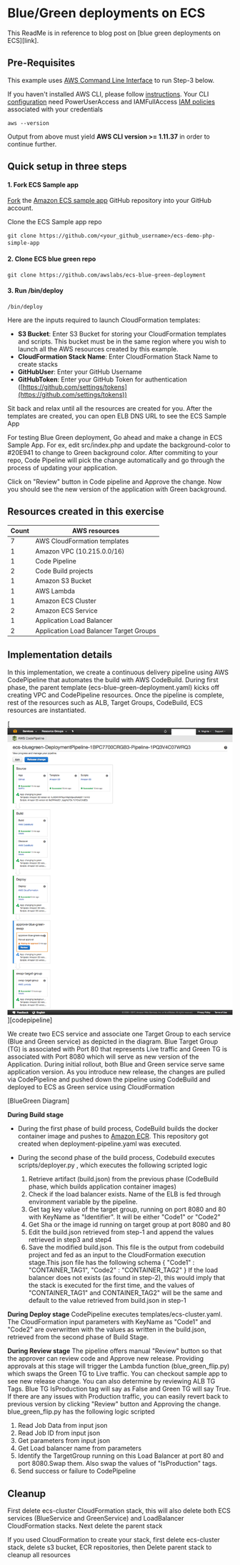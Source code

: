 # Blue/Green deployments on ECS

This ReadMe is in reference to blog post on [blue green deployments on ECS][link]. 

## Pre-Requisites
This example uses [AWS Command Line Interface](http://docs.aws.amazon.com/cli/latest/userguide/cli-chap-welcome.html) to run Step-3 below.

If you haven't installed AWS CLI, please follow [instructions](http://docs.aws.amazon.com/cli/latest/userguide/installing.html). Your CLI [configuration](http://docs.aws.amazon.com/cli/latest/userguide/cli-chap-getting-started.html) need PowerUserAccess and IAMFullAccess [IAM policies](http://docs.aws.amazon.com/IAM/latest/UserGuide/access_policies.html) associated with your credentials

```console
aws --version
```

Output from above must yield **AWS CLI version >= 1.11.37** in order to continue further.

## Quick setup in three steps

#### 1. Fork ECS Sample app

[Fork](https://help.github.com/articles/fork-a-repo/) the [Amazon ECS sample app](https://github.com/awslabs/ecs-demo-php-simple-app) GitHub repository into your GitHub account.

Clone the ECS Sample app repo 
```console
git clone https://github.com/<your_github_username>/ecs-demo-php-simple-app
```

#### 2. Clone ECS blue green repo

```console
git clone https://github.com/awslabs/ecs-blue-green-deployment
```

#### 3. Run /bin/deploy
```console
/bin/deploy
```

Here are the inputs required to launch CloudFormation templates:
  * **S3 Bucket**: Enter S3 Bucket for storing your CloudFormation templates and scripts. This bucket must be in the same region where you wish to launch all the AWS resources created by this example.
  * **CloudFormation Stack Name**: Enter CloudFormation Stack Name to create stacks
  * **GitHubUser**: Enter your GitHub Username
  * **GitHubToken**: Enter your GitHub Token for authentication ([https://github.com/settings/tokens](https://github.com/settings/tokens))

Sit back and relax until all the resources are created for you. After the templates are created, you can open ELB DNS URL to see the ECS Sample App

For testing Blue Green deployment, Go ahead and make a change in ECS Sample App. For ex, edit src/index.php and update the background-color to #20E941 to change to Green background color. After commiting to your repo, Code Pipeline will pick the change automatically and go through the process of updating your application. 

Click on "Review" button in Code pipeline and Approve the change. Now you should see the new version of the application with Green background. 

## Resources created in this exercise

Count | AWS resources 
| --- | --- |
7   | AWS CloudFormation templates 
1   | Amazon VPC (10.215.0.0/16)   
1  | Code Pipeline 
2  | Code Build projects 
1  | Amazon S3 Bucket 
1  | AWS Lambda 
1  | Amazon ECS Cluster 
2  | Amazon ECS Service 
1  | Application Load Balancer 
2  | Application Load Balancer Target Groups 


## Implementation details
In this implementation, we create a continuous delivery pipeline using AWS CodePipeline that automates the build with AWS CodeBuild. During first phase, the parent template (ecs-blue-green-deployment.yaml) kicks off creating VPC and CodePipeline resources. Once the pipeline is complete, rest of the resources such as ALB, Target Groups, CodeBuild, ECS resources are instantiated. 

[![codepipeline](images/codepipeline.png)][codepipeline]

We create two ECS service and associate one Target Group to each service (Blue and Green service) as depicted in the diagram. Blue Target Group (TG) is associated with Port 80 that represents Live traffic and Green TG is associated with Port 8080 which will serve as new version of the Application. During initial rollout, both Blue and Green service serve same application version. As you introduce new release, the changes are pulled via CodePipeline and pushed down the pipeline using CodeBuild and deployed to ECS as Green service using CloudFormation

[BlueGreen Diagram]

**During Build stage**

* During the first phase of build process, CodeBuild builds the docker container image and pushes to [Amazon ECR](https://aws.amazon.com/ecr/).
 This repository got created when deployment-pipeline.yaml was executed.
* During the second phase of the build process, Codebuild executes scripts/deployer.py , which executes the following scripted logic

  1. Retrieve artifact (build.json) from the previous phase (CodeBuild phase, which builds application container images)
  2. Check if the load balancer exists. Name of the ELB is fed through environment variable by the pipeline.
  3. Get tag key value of the target group, running on port 8080 and 80 with KeyName as "Identifier". It will be either "Code1" or "Code2"
  4. Get Sha or the image id running on target group at port 8080 and 80
  5. Edit the build.json retrieved from step-1 and append the values retrieved in step3 and step4
  6. Save the modified build.json. This file is the output from codebuild project and fed as an input to the CloudFormation
     execution stage.This json file has the following schema
      {
        "Code1" : "CONTAINER_TAG1",
        "Code2" : "CONTAINER_TAG2"
      }
  If the load balancer does not exists (as found in step-2), this would imply that the stack is executed for the first time, and the values of "CONTAINER_TAG1" and CONTAINER_TAG2" will be the same and default to the
  value retrieved from build.json in step-1

**During Deploy stage** 
CodePipeline executes templates/ecs-cluster.yaml. The CloudFormation input parameters with KeyName as "Code1" and "Code2" are overwritten with the values as written in the build.json, retrieved from the second phase of Build Stage.

**During Review stage** 
The pipeline offers manual "Review" button so that the approver can review code and Approve new release.
Providing approvals at this stage will trigger the Lambda function (blue_green_flip.py) which swaps the Green TG to Live traffic. You can checkout sample app to see new release change. You can also determine by reviewing ALB TG Tags. Blue TG IsProduction tag will say as False and Green TG will say True. If there are any issues with Production traffic, you can easily revert back to previous version by clicking "Review" button and Approving the change.
blue_green_flip.py has the following logic scripted

   1. Read Job Data from input json
   2. Read Job ID from input json
   3. Get parameters from input json
   4. Get Load balancer name from parameters
   5. Identify the TargetGroup running on this Load Balancer at port 80 and port 8080.Swap them. Also swap the values of "IsProduction" tags.
   6. Send success or failure to CodePipeline

## Cleanup
First delete ecs-cluster CloudFormation stack, this will also delete both ECS services (BlueService and GreenService) and LoadBalancer CloudFormation stacks. Next delete the parent stack 

If you used CloudFormation to create your stack, first delete ecs-cluster stack, delete s3 bucket, ECR repositories, then Delete parent stack to cleanup all resources





